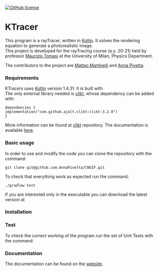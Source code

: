 [![GitHub license](https://img.shields.io/badge/license-Apache%20License%202.0-blue.svg?style=flat)](https://www.apache.org/licenses/LICENSE-2.0)

# KTracer

This program is a rayTracer, written in [Kotlin](https://github.com/JetBrains/kotlin). It solves the rendering equation to generate a photorealistic image.  
This project is developed for the rayTracing course (a.y. 20-21) held by professor [Maurizio Tomasi](https://github.com/ziotom78) at the University of Milan, Physics Department.

The contributors to the project are [Matteo Martinelli](https://github.com/MatteoMartinelli97) and [Anna Pivetta](https://github.com/AnnaPivetta). 

### Requirements
KTracers uses [Kotlin](https://github.com/JetBrains/kotlin) version 1.4.31. It is built with   
The only external library needed is [clikt](https://github.com/ajalt/clikt/), whose dependency can be added with:
   
    dependencies {
    implementation("com.github.ajalt.clikt:clikt:3.2.0")
    }

More information can be found at [clikt](https://github.com/ajalt/clikt/) repository. The documentation is available [here](https://ajalt.github.io/clikt/).
### Basic usage
In order to use and modify the code you can clone the repository with the command:
    
    git clone git@github.com:AnnaPivetta/CNGIF.git

To check that everything work as expected run the command:

    ./gradlew test

If you are interested only in the executable you can download the latest version at
### Installation

### Test
To check the correct working of the program run the set of Unit Tests with the command:

### Documentation
The documentation can be found on the [website](https://annapivetta.github.io/KTracer/).
